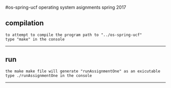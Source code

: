#os-spring-ucf
operating system asignments spring 2017 

compilation
------------------------------------------------------------------------
	to attempt to compile the program path to "../os-spring-ucf"
	type "make" in the console
------------------------------------------------------------------------

run
------------------------------------------------------------------------
	the make make file will generate "runAssignmentOne" as an exicutable 
	type ./runAssignmentOne in the console
------------------------------------------------------------------------

